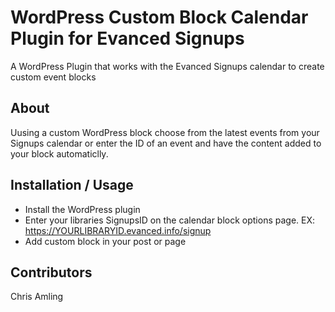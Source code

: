 # WordPress Custom Block Calendar Plugin for Evanced Signups
A WordPress Plugin that works with the Evanced Signups calendar to create custom event blocks

## About

Uusing a custom WordPress block choose from the latest events from your Signups calendar or enter the ID of an event and have the content added to your block automaticlly. 


## Installation / Usage

- Install the WordPress plugin
- Enter your libraries SignupsID on the calendar block options page.  EX: https://YOURLIBRARYID.evanced.info/signup
- Add custom block in your post or page


## Contributors

Chris Amling